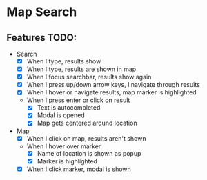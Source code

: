 # Map Search
## Features TODO:
- Search
    - [x] When I type, results show
    - [x] When I type, results are shown in map
    - [x] When I focus searchbar, results show again
    - [x] When I press up/down arrow keys, I navigate through results
    - [x] When I hover or navigate results, map marker is highlighted
    - When I press enter or click on result
        - [x] Text is autocompleted
        - [x] Modal is opened
        - [x] Map gets centered around location
- Map
    - [x] When I click on map, results aren't shown
    - When I hover over marker
        - [x] Name of location is shown as popup
        - [x] Marker is highlighted
    - [x] When I click marker, modal is shown
